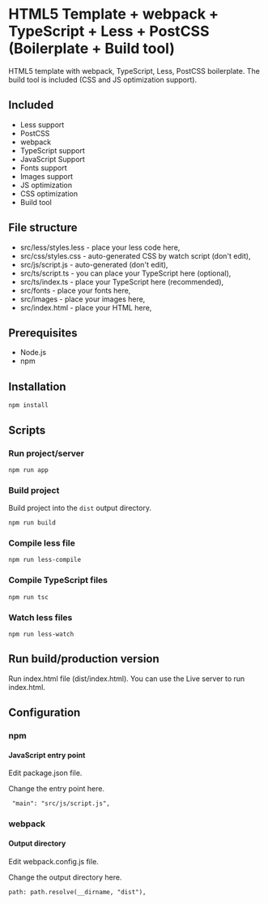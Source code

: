 # HTML5 Template + webpack + TypeScript + Less + PostCSS (Boilerplate + Build tool)

HTML5 template with webpack, TypeScript, Less, PostCSS boilerplate.
The build tool is included (CSS and JS optimization support).

## Included

- Less support
- PostCSS
- webpack
- TypeScript support
- JavaScript Support
- Fonts support
- Images support
- JS optimization
- CSS optimization
- Build tool  

## File structure

- src/less/styles.less - place your less code here,
- src/css/styles.css - auto-generated CSS by watch script (don't edit),
- src/js/script.js - auto-generated (don't edit),
- src/ts/script.ts - you can place your TypeScript here (optional),
- src/ts/index.ts - place your TypeScript here (recommended),
- src/fonts - place your fonts here,
- src/images - place your images here,
- src/index.html - place your HTML here,

## Prerequisites

- Node.js
- npm

## Installation

```npm install```

## Scripts

### Run project/server

``` npm run app ```

### Build project

Build project into the ```dist``` output directory.

``` npm run build ```

### Compile less file

``` npm run less-compile ```

### Compile TypeScript files

``` npm run tsc ```

### Watch less files

``` npm run less-watch ```

## Run build/production version

Run index.html file (dist/index.html).
You can use the Live server to run index.html.

## Configuration

### npm 
#### JavaScript entry point

Edit package.json file.

Change the entry point here.

``` "main": "src/js/script.js",```

### webpack
#### Output directory

Edit webpack.config.js file.

Change the output directory here.

```path: path.resolve(__dirname, "dist"),```
